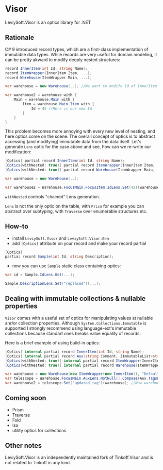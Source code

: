 # Visor

LeviySoft.Visor is an optics library for .NET

## Rationale

C# 9 introduced record types, which are a first-class implementation of immutable data types.
While records are very useful for domain modeling, it can be pretty akward to modify deeply nested structures:

```csharp
record InnerItem(int Id, string Name);
record ItemWrapper(InnerItem Item, ...);
record Warehouse(ItemWrapper Main, ...);

var warehouse = new WareHouse(..); //We want to modify Id of InnerItem here

var warehouse2 = warehouse with {
    Main = warehouse.Main with {
        Item = warehouse.Main.Item with {
            Id = 42 //Here is our new Id
        }
    }
}
```

This problem becomes more annoying with every new level of nesting,
and here optics come on the scene. The overall concept of optics
is to abstract accessing (and modifying) immutable data from
the data itself. Let's generate `Lens` optic for the case above and see,
how can we re-write our modification:

```csharp
[Optics] partial record InnerItem(int Id, string Name);
[Optics(withNested: true)] partial record ItemWrapper(InnerItem Item, ...);
[Optics(withNested: true)] partial record Warehouse(ItemWrapper Main, ...);

var warehouse = new WareHouse(..);

var warehouse2 = Warehouse.FocusMain.FocusItem.IdLens.Set(42)(warehouse);
```

`withNested` controls "chained" Lens generation.

`Lens` is not the only optic on the table, with `Prism` for example you can
abstract over subtyping, with `Traverse` over enumerable structures etc.

## How-to

- install `LeviySoft.Visor` and `LeviySoft.Visor.Gen`
- add `[Optics]` attribute on your record and make your record partial

```csharp
[Optics]
partial record Sample(int Id, string Description);
```

- now you can use `Sample` static class containing optics:

```csharp
var id = Sample.IdLens.Get(...);

Sample.DescriptionLens.Set("replaced")(...);
```

## Dealing with immutable collections & nullable properties

`Visor` comes with a useful set of optics for manipulating values at nullable anr/or collection properties.
Although `System.Collections.Immutable` is supported I strongly recommend using language-ext's immutable collections
because standart ones breaks value equality of records.

Here is a brief example of using build-in optics:

```csharp
[Optics] internal partial record InnerItem(int Id, string Name);
[Optics] internal partial record Aux(string Comment, IImmutableList<string> Tags);
[Optics(withNested: true)] internal partial record ItemWrapper(InnerItem Item, Aux? Aux);
[Optics(withNested: true)] internal partial record Warehouse(ItemWrapper Main);

var warehouse = new Warehouse(new ItemWrapper(new InnerItem(1, "Default"), new Aux("test", ImmutableList.Create("tag1", "tag2"))));
var telescope = Warehouse.FocusMain.AuxLens.NotNull().Compose(Aux.TagsLens).Compose(Property.IImmutableList.First<string>());
var warehouse2 = telescope.Set("updated_tag")(warehouse); //Now warehouse2.Main.Aux?.Tags is ("updated_tag", "tag2")
```

## Coming soon
- Prism
- Traverse
- Fold
- Iso
- utility optics for collections

## Other notes

LeviySoft.Visor is an independently maintained fork of Tinkoff.Visor and is not related to Tinkoff in any kind.